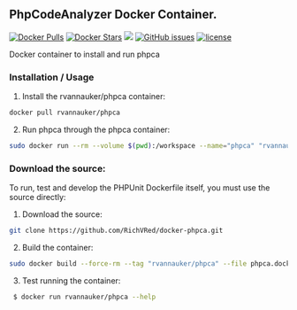 ## PhpCodeAnalyzer Docker Container.
[![Docker Pulls](https://img.shields.io/docker/pulls/rvannauker/phpca.svg)](https://hub.docker.com/r/rvannauker/phpca/) [![Docker Stars](https://img.shields.io/docker/stars/rvannauker/phpca.svg)](https://hub.docker.com/r/rvannauker/phpca/) [![](https://images.microbadger.com/badges/image/rvannauker/phpca:latest.svg)](https://microbadger.com/images/rvannauker/phpca:latest) [![GitHub issues](https://img.shields.io/github/issues/RichVRed/docker-phpca.svg)](https://github.com/RichVRed/docker-phpca) [![license](https://img.shields.io/github/license/RichVRed/docker-phpca.svg)](https://tldrlegal.com/license/mit-license)

Docker container to install and run phpca

### Installation / Usage
1. Install the rvannauker/phpca container:
```bash
docker pull rvannauker/phpca
```
2. Run phpca through the phpca container:
```bash
sudo docker run --rm --volume $(pwd):/workspace --name="phpca" "rvannauker/phpca" --no-progress {destination}
```

### Download the source:
To run, test and develop the PHPUnit Dockerfile itself, you must use the source directly:
1. Download the source:
```bash
git clone https://github.com/RichVRed/docker-phpca.git
```
2. Build the container:
```bash
sudo docker build --force-rm --tag "rvannauker/phpca" --file phpca.dockerfile .
```
3. Test running the container:
```bash
 $ docker run rvannauker/phpca --help
```